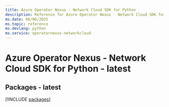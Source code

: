 ```yaml
---
title: Azure Operator Nexus - Network Cloud SDK for Python
description: Reference for Azure Operator Nexus - Network Cloud SDK for Python
ms.date: 08/06/2025
ms.topic: reference
ms.devlang: python
ms.service: operatornexus-networkcloud
---
```

# Azure Operator Nexus - Network Cloud SDK for Python - latest
## Packages - latest
[!INCLUDE [packages](operator-nexus---network-cloud-index.md)]